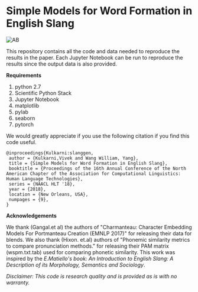# Simple Models for Word Formation in English Slang

![AB](https://github.com/viveksck/simplicity/raw/master/slang_generator_github.PNG)

This repository contains all the code and data needed to reproduce the results in the paper. 
Each Jupyter Notebook can be run to reproduce the results since the output data is also provided.

**Requirements**
1. python 2.7
2. Scientific Python Stack
3. Jupyter Notebook
4. matplotlib
5. pylab
6. seaborn
7. pytorch

We would greatly appreciate if you use the following citation if you find this code useful.

```
@inproceedings{Kulkarni:slanggen,
 author = {Kulkarni,Vivek and Wang William, Yang},
 title = {Simple Models for Word Formation in English Slang},
 booktitle = {Proceedings of the 16th Annual Conference of the North American Chapter of the Association for Computational Linguistics: Human Language Technologies},
 series = {NAACL HLT '18},
 year = {2018},
 location = {New Orleans, USA},
 numpages = {9},
} 
```

**Acknowledgements**

We thank (Gangal.et al) the authors of "Charmanteau: Character Embedding Models For Portmanteau Creation (EMNLP 2017)" for releasing their data for blends. We also thank (Hixon. et.al) authors of "Phonemic similarity metrics to compare pronunciation methods." for  releasing their PAM matrix (wspm.txt.tab) used for comparing phonetic similarity. This work was inspired by the *E.Matiello's book: An Introduction to English Slang: A Description of its Morphology, Semantics and Sociology*.


*Disclaimer: This code is research quality and is provided as is with no warranty.*
